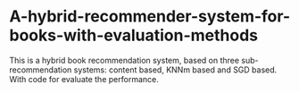 # A-hybrid-recommender-system-for-books-with-evaluation-methods
This is a hybrid book recommendation system, based on three sub-recommendation systems:  content based, KNNm based and SGD based. With code for evaluate the performance.
